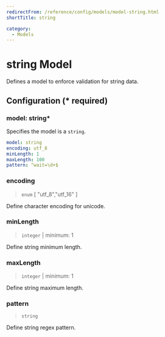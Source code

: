 ```yaml
---
redirectFrom: /reference/config/models/model-string.html
shortTitle: string

category:
  - Models
---
```


# string Model

Defines a model to enforce validation for string data.

## Configuration (\* required)

### model: string\*

Specifies the model is a `string`.

```yaml {1}
model: string
encoding: utf_8
minLength: 1
maxLength: 100
pattern: ^wait=\d+$
```

### encoding

> `enum` [ "utf_8","utf_16" ]

Define character encoding for unicode.

### minLength

> `integer` | minimum: 1

Define string minimum length.

### maxLength

> `integer` | minimum: 1

Define string maximum length.

### pattern

> `string`

Define string regex pattern.
